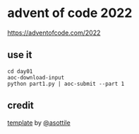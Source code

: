 advent of code 2022
===================

https://adventofcode.com/2022

## use it
```console
cd day01
aoc-download-input
python part1.py | aoc-submit --part 1
```

## credit
[template](https://github.com/anthonywritescode/aoc2015) by [@asottile](https://github.com/asottile) 